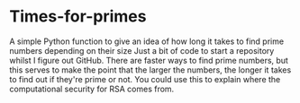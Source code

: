 # Times-for-primes
A simple Python function to give an idea of how long it takes to find prime numbers depending on their size
Just a bit of code to start a repository whilst I figure out GitHub. There are faster ways to find prime numbers, but this serves to make the point that the larger the numbers, the longer it takes to find out if they're prime or not.
You could use this to explain where the computational security for RSA comes from.
